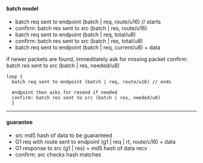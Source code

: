 
#### batch model ####

- batch req sent to endpoint (batch | req, route/u16) // starts
- confirm: batch res sent to src (batch | res, route/u16)
- batch req sent to endpoint (batch | req, total/u8)
- confirm: batch res sent to src (batch | res, total/u8)
- batch req sent to endpoint (batch | req, current/u8) + data

if newer packets are found, immeditately ask for missing packet
confirm: batch res sent to src (batch | res, needed/u8)

```
loop {
  batch req sent to endpoint (batch | req, route/u16) // ends

  endpoint then asks for resend if needed
  confirm: batch res sent to src (batch | res, needed/u8)
  }
```
---

#### guarantee ####

- src md5 hash of data to be guaranteed
- G1 req with route sent to endpoint (g1 | req | rt, route/u16) + data
- G1 response to src (g1 | res) + md5 hash of data recv
- confirm: src checks hash matches
